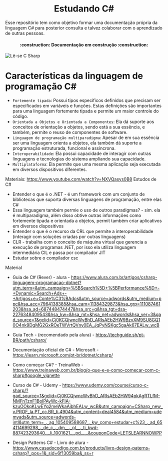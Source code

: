<h1 align="center"> 
  Estudando C# 
</h1>
Esse repositório tem como objetivo formar uma documentação própria da linguagem C# para posterior consulta e talvez colaborar com o aprendizado de outras pessoas.
<h4 align="center"> 
    :construction:  Documentação em construção  :construction:
</h4>

<img src="/imagens/C#.png" alt="Lê-se C Sharp" align="center">

# Características da linguagem de programação C#
- `Fortemente tipada`: Possui tipos específicos definidos que precisam ser especificados em variáveis e funções. Estas definições são importantes para uma linguagem fortemente tipada e permite um maior controle do código.
- `Orientada a Objetos e Orientada a Componentes`: Ela dá suporte aos conceitos de orientação a objetos, sendo está a sua essência, e também, permite o reuso de componentes de software.
- `Linguagem de programação multiparadigma`: Apesar de em sua essência ser uma linguagem orienta a objetos, ela também dá suporte a programação estruturada, funcional e assíncrona.
- `Interoperabilidade`: Ela possui capacidade de interagir com outras linguagens e tecnologias do sistema ampliando sua capacidade.
- `Multiplataforma`: Ela permite que uma mesma aplicação seja executada em diversos dispositivos diferentes.

Materiais:
https://www.youtube.com/watch?v=NXVQasys0B8
Estudos de C#
- Entender o que é o .NET - é um framework com um conjunto de bibliotecas que suporta diversas linguagens de programação, entre elas C#
- Essa linguagem também permie o uso de outros paradigmas? - sim. ela é multiparadigma, além disso obtive outras informações como fortemente tipada e orientada a objetos, permit também criar aplicativos em diversos dispositivos
- Entender o que é o recurso da CRL que permite a interoperabilidade (interagir com soluções criadas por outras linguagens)
- CLR - trabalha com o conceito de máquina virtual que gerencia a execução de programas .NET, por isso ela utiliza linguagem intermediária CIL e passa por compilador JIT
- Estudar sobre o compilador csc

Material
- Guia de C# (Rever) - alura - https://www.alura.com.br/artigos/csharp-linguagem-programacao-dotnet?utm_term=&utm_campaign=%5BSearch%5D+%5BPerformance%5D+-+Dynamic+Search+Ads+-+Artigos+e+Conte%C3%BAdos&utm_source=adwords&utm_medium=ppc&hsa_acc=7964138385&hsa_cam=11384329873&hsa_grp=111087461203&hsa_ad=687448474447&hsa_src=g&hsa_tgt=dsa-2276348409543&hsa_kw=&hsa_mt=&hsa_net=adwords&hsa_ver=3&gad_source=1&gclid=Cj0KCQjwncWvBhD_ARIsAEb2HW9BzvXM9SU8GQ10O4nk9DgMG2GxROeTWVrtQVny0EA_JqPyNSKgc5gaAk67EALw_wcB
- Guia Tech - (recomendado pela alura) - https://techguide.sh/pt-BR/path/csharp/
- Documentação oficial de C# - Microsoft - https://learn.microsoft.com/pt-br/dotnet/csharp/
- Como começar C#? - TreinaWeb - https://www.treinaweb.com.br/blog/o-que-e-e-como-comecar-com-c-sharp#google_vignette

- Curso de C# - Udemy - https://www.udemy.com/course/curso-c-sharp/?gad_source=1&gclid=Cj0KCQjwncWvBhD_ARIsAEb2HW94pkAgRTLfM-NMFnTznF1BolPAyWc-kFIA-kzuOOkqKLwEYg2meWkaAibhEALw_wcB&utm_campaign=CSharp_new_v.PROF_la.PT_cc.BR_ti.4904&utm_content=deal4584&utm_medium=udemyads&utm_source=adwords-intl&utm_term=_._ag_105409588687_._kw_como+estudar+c%23_._ad_654114699298_._de_c_._dm__._pl__._ti_kwd-887423293640_._li_1001621_._pd__._&couponCode=LETSLEARNNOWPP
- Design Patterns C# - Livro de alura - https://www.casadocodigo.com.br/products/livro-design-paterns-csharp?_pos=1&_sid=6f13059ba&_ss=r
